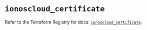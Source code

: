 # `ionoscloud_certificate`

Refer to the Terraform Registry for docs: [`ionoscloud_certificate`](https://registry.terraform.io/providers/ionos-cloud/ionoscloud/6.5.4/docs/resources/certificate).
